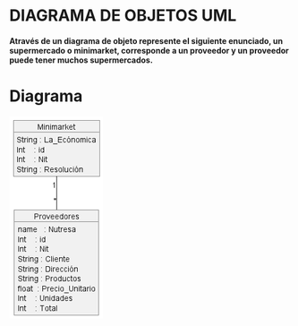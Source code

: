 # DIAGRAMA DE OBJETOS UML

#### Através de un diagrama de objeto represente el siguiente enunciado, un supermercado o minimarket, corresponde a un proveedor y un proveedor puede tener muchos supermercados. 


# Diagrama

![Ver MR](DIAGRAMA/Diagrama.png)